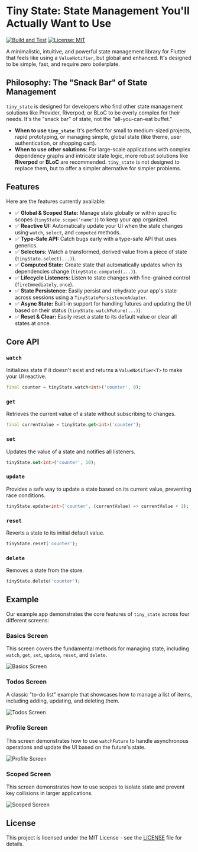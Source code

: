 # Tiny State: State Management You'll Actually Want to Use

[![Build and Test](https://github.com/theprantadutta/tiny_state/actions/workflows/build.yml/badge.svg)](https://github.com/theprantadutta/tiny_state/actions/workflows/build.yml)
[![License: MIT](https://img.shields.io/badge/License-MIT-yellow.svg)](https://opensource.org/licenses/MIT)

A minimalistic, intuitive, and powerful state management library for Flutter that feels like using a `ValueNotifier`, but global and enhanced. It's designed to be simple, fast, and require zero boilerplate.

## Philosophy: The "Snack Bar" of State Management

`tiny_state` is designed for developers who find other state management solutions like Provider, Riverpod, or BLoC to be overly complex for their needs. It's the "snack bar" of state, not the "all-you-can-eat buffet."

-   **When to use `tiny_state`**: It's perfect for small to medium-sized projects, rapid prototyping, or managing simple, global state (like theme, user authentication, or shopping cart).
-   **When to use other solutions**: For large-scale applications with complex dependency graphs and intricate state logic, more robust solutions like **Riverpod** or **BLoC** are recommended. `tiny_state` is not designed to replace them, but to offer a simpler alternative for simpler problems.

## Features

Here are the features currently available:

-   ✅ **Global & Scoped State:** Manage state globally or within specific scopes (`tinyState.scope('name')`) to keep your app organized.
-   ✅ **Reactive UI:** Automatically update your UI when the state changes using `watch`, `select`, and `computed` methods.
-   ✅ **Type-Safe API:** Catch bugs early with a type-safe API that uses generics.
-   ✅ **Selectors:** Watch a transformed, derived value from a piece of state (`tinyState.select(...)`).
-   ✅ **Computed State:** Create state that automatically updates when its dependencies change (`tinyState.computed(...)`).
-   ✅ **Lifecycle Listeners:** Listen to state changes with fine-grained control (`fireImmediately`, `once`).
-   ✅ **State Persistence:** Easily persist and rehydrate your app's state across sessions using a `TinyStatePersistenceAdapter`.
-   ✅ **Async State:** Built-in support for handling futures and updating the UI based on their status (`tinyState.watchFuture(...)`).
-   ✅ **Reset & Clear:** Easily reset a state to its default value or clear all states at once.

## Core API

### `watch`

Initializes state if it doesn't exist and returns a `ValueNotifier<T>` to make your UI reactive.

```dart
final counter = tinyState.watch<int>('counter', 0);
```

### `get`

Retrieves the current value of a state without subscribing to changes.

```dart
final currentValue = tinyState.get<int>('counter');
```

### `set`

Updates the value of a state and notifies all listeners.

```dart
tinyState.set<int>('counter', 10);
```

### `update`

Provides a safe way to update a state based on its current value, preventing race conditions.

```dart
tinyState.update<int>('counter', (currentValue) => currentValue + 1);
```

### `reset`

Reverts a state to its initial default value.

```dart
tinyState.reset('counter');
```

### `delete`

Removes a state from the store.

```dart
tinyState.delete('counter');
```

## Example

Our example app demonstrates the core features of `tiny_state` across four different screens:

### Basics Screen

This screen covers the fundamental methods for managing state, including `watch`, `get`, `set`, `update`, `reset`, and `delete`.

![Basics Screen](screenshots/basics_screen.jpg)

### Todos Screen

A classic "to-do list" example that showcases how to manage a list of items, including adding, updating, and deleting them.

![Todos Screen](screenshots/todos_screen.jpg)

### Profile Screen

This screen demonstrates how to use `watchFuture` to handle asynchronous operations and update the UI based on the future's state.

![Profile Screen](screenshots/profile_screen.jpg)

### Scoped Screen

This screen demonstrates how to use scopes to isolate state and prevent key collisions in larger applications.

![Scoped Screen](screenshots/scopes_screen.jpg)

## License

This project is licensed under the MIT License - see the [LICENSE](LICENSE) file for details.
